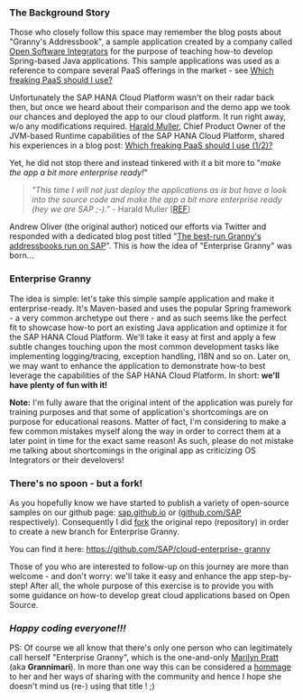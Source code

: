 ### The Background Story

Those who closely follow this space may remember the blog posts about
"Granny's Addressbook", a sample application created by a company called [Open
Software Integrators](http://www.osintegrators.com/about) for the purpose of
teaching how-to develop Spring-based Java applications. This sample
applications was used as a reference to compare several PaaS offerings in the
market - see [Which freaking PaaS should I use?](http://www.infoworld.com/d/cloud-computing/which-freaking-paas-should-i-use-204189)

Unfortunately the SAP HANA Cloud Platform wasn't on their radar back then, but
once we heard about their comparison and the demo app we took our chances and
deployed the app to our cloud platform. It run right away, w/o any
modifications required. [Harald Muller](https://scn.sap.com/people/harald.mueller), Chief Product
Owner of the JVM-based Runtime capabilities of the SAP HANA Cloud Platform,
shared his experiences in a blog post: [Which freaking PaaS should I use
(1/2)?](http://scn.sap.com/community/developer-center/cloud-platform/blog/2012/10/10/which-freaking-paas-should-i-use-12)

Yet, he did not stop there and instead tinkered with it a bit more to "_make
the app a bit more enterprise ready!_"

    
>    _"This time I will not just deploy the applications as is but have a look into the  source code and make the app a bit more enterprise ready (hey we are SAP ;-)."_ - Harald Muller [[REF](/community/developer-center/cloud-platform/blog/2012/10/12/which-freaking-paas-should-i-use-22)]
    
    
Andrew Oliver (the original author) noticed our efforts via Twitter and
responded with a dedicated blog post titled "[The best-run Granny's
addressbooks run on SAP](http://osintegrators.com/SAPknowsGranny)". This is
how the idea of "Enterprise Granny" was born...

### Enterprise Granny

The idea is simple: let's take this simple sample application and make it
enterprise-ready. It's Maven-based and uses the popular Spring framework - a
very common archetype out there - and as such seems like the perfect fit to
showcase how-to port an existing Java application and optimize it for the SAP
HANA Cloud Platform. We'll take it easy at first and apply a few subtle
changes touching upon the most common development tasks like implementing
logging/tracing, exception handling, I18N and so on. Later on, we may want to
enhance the application to demonstrate how-to best leverage the capabilities
of the SAP HANA Cloud Platform. In short: **we'll have plenty of fun with it!**

**Note:** I'm fully aware that the original intent of the application was purely for training purposes and that some of application's shortcomings are on purpose for educational reasons. Matter of fact, I'm considering to make a few common mistakes myself along the way in order to correct them at a later point in time for the exact same reason! As such, please do not mistake me talking about shortcomings in the original app as criticizing OS Integrators or their develovers!

###

### There's no spoon - but a fork!

As you hopefully know we have started to publish a variety of open-source
samples on our github page: [sap.github.io](http://sap.github.io/) or
([github.com/SAP](https://github.com/SAP/) respectively). Consequently I did
[fork](http://en.wikipedia.org/wiki/Fork_(software_development)) the original
repo (repository) in order to create a new branch for Enterprise Granny.

You can find it here: [https://github.com/SAP/cloud-enterprise-
granny](https://github.com/SAP/cloud-enterprise-granny)

Those of you who are interested to follow-up on this journey are more than
welcome - and don't worry: we'll take it easy and enhance the app step-by-
step! After all, the whole purpose of this exercise is to provide you with
some guidance on how-to develop great cloud applications based on Open Source.


### _Happy coding everyone!!!_

PS: Of course we all know that there's only one person who can legitimately
call herself "Enterprise Granny", which is the one-and-only [Marilyn
Pratt](http://scn.sap.com/people/marilyn.pratt) (aka **Grannimari**). In more than one way this can be
considered a [hommage](http://en.wikipedia.org/wiki/Hommage) to her and her
ways of sharing with the community and hence I hope she doesn't mind us (re-)
using that title ! ;)


